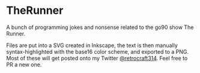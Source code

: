 # TheRunner
A bunch of programming jokes and nonsense related to the go90 show The Runner.

Files are put into a SVG created in Inkscape, the text is then manually syntax-highlighted with the base16 color scheme, and exported to a PNG. Most of these will get posted onto my Twitter [\@retrocraft314](http://twitter.com/retrocraft314). Feel free to PR a new one.
